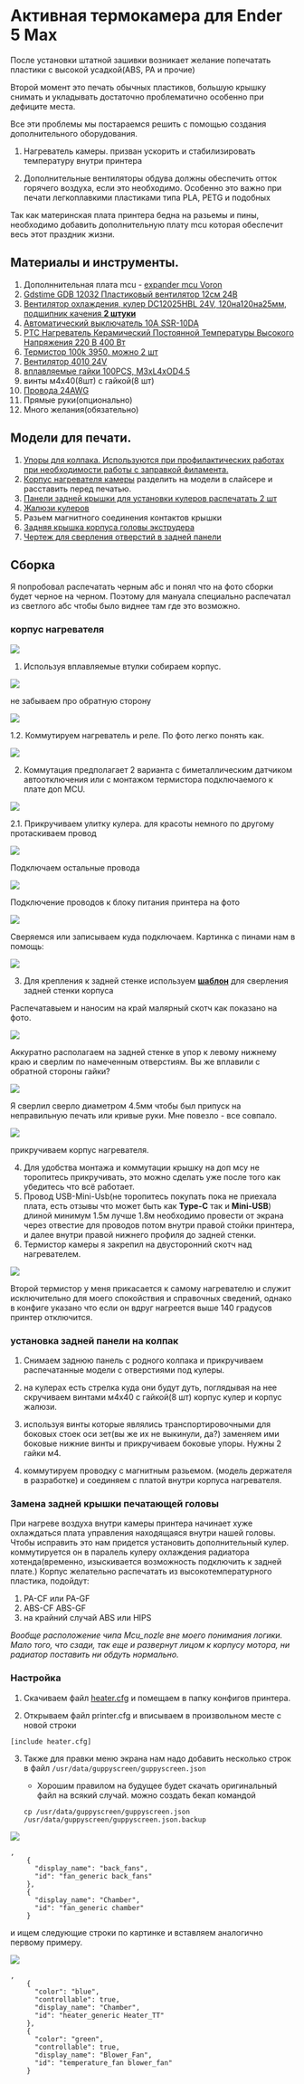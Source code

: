 # Активная термокамера для Ender 5 Max

После установки штатной зашивки возникает желание попечатать пластики с высокой усадкой(ABS, PA и прочие)

Второй момент это печать обычных пластиков, большую крышку снимать и укладывать достаточно проблематично особенно при дефиците места.

Все эти проблемы мы постараемся решить с помощью создания дополнительного оборудования. 

1. Нагреватель камеры. призван ускорить и стабилизировать температуру внутри принтера

2. Дополнительные вентиляторы обдува должны обеспечить отток горячего воздуха, если это необходимо. Особенно это важно при печати легкоплавкими пластиками типа PLA, PETG и подобных

Так как материнская плата принтера бедна на разьемы и пины, необходимо добавить дополнительную плату mcu которая обеспечит весь этот праздник жизни.

## Материалы и инструменты.

1. Дополннительная плата mcu - [expander mcu Voron](https://aliexpress.ru/item/1005002394568889.html)
2. [Gdstime GDB 12032 Пластиковый вентилятор 12см 24В](https://aliexpress.ru/item/1005002311794444.html)
3. [Вентилятор охлаждения, кулер DC12025HBL 24V, 120на120на25мм, подшипник качения **2 штуки**](https://www.ozon.ru/product/ventilyator-ohlazhdeniya-kuler-dc12025hbl-24v-120-120-25mm-podshipnik-kacheniya-1990050205/)
4. [Автоматический выключатель 10А SSR-10DA](https://www.ozon.ru/product/avtomaticheskiy-vyklyuchatel-10a-1661490786/)
5. [PTC Нагреватель Керамический Постоянной Температуры Высокого Напряжения 220 В 400 Вт](https://www.ozon.ru/product/ptc-nagrevatel-keramicheskiy-postoyannoy-temperatury-vysokogo-napryazheniya-220-v-400-vt-2164837347)
6. [Термистор 100k 3950. можно 2 шт](https://aliexpress.ru/item/1005006645736045.html)
7. [Вентилятор 4010 24V](https://creality-3d.ru/goods/Axial-Fan_4010_24V_7000_L1400_BX?from=OTk4&mod_id=302824066)
8. [вплавляемые гайки 100PCS, M3xL4xOD4.5](https://aliexpress.ru/item/1005006079067094.html)
9. винты м4х40(8шт) с гайкой(8 шт)
10. [Провода 24AWG](https://aliexpress.ru/item/1005004336218242.html)
11. Прямые руки(опционально)
12. Много желания(обязательно)

## Модели для печати.

1. [Упоры для колпака. Используются при профилактических работах при необходимости работы с заправкой филамента.](/files/cap_stop_v2.stl)
2. [Корпус нагревателя камеры](/files/chamber_heater_v16.stl) разделить на модели в слайсере и расставить перед печатью.
3. [Панели задней крышки для установки кулеров распечатать 2 шт](/files/back_kolpak_half.stl)
4. [Жалюзи кулеров](https://www.printables.com/model/9054-gravity-vent-for-enclosure-for-120mm-fan)
5. Разьем магнитного соединения контактов крышки
6. [Задняя крышка корпуса головы экструдера](/files/backcover.stl)
7. [Чертеж для сверления отверстий в задней панели](/files/holes_v16_mirror.pdf)

## Сборка

Я попробовал распечатать черным абс и понял что на фото сборки будет черное на черном. Поэтому для мануала специально распечатал из светлого абс чтобы было виднее там где это возможно. 

### корпус нагревателя

![](/images/first_view.jpg)

1. Используя вплавляемые втулки собираем корпус.

![](/images/nuts_insert.jpg)

не забываем про обратную сторону

![](/images/nuts_insert2.jpg)



1.2. Коммутируем нагреватель и реле. По фото легко понять как.

![](/images/heater_assemble1.jpg)

2. Коммутация предполагает 2 варианта с биметаллическим датчиком автоотключения или с монтажом термистора подключаемого к плате доп MCU.

![](/images/heater_assemble2.jpg)

2.1. Прикручиваем улитку кулера. для красоты немного по другому протаскиваем провод 

![](/images/heater_assemble3.jpg)


Подключаем остальные провода

![](/images/heater_assemble4.jpg)

Подключение проводов к блоку питания принтера на фото

![](/images/BP.png)

Сверяемся или записываем куда подключаем. Картинка с пинами нам в помощь:

![](/images/pinout_expander.png)



3. Для крепления к задней стенке используем [**шаблон**](/files/holes_v16_mirror.pdf) для сверления задней стенки корпуса 

Распечатавыем и наносим на край малярный скотч как показано на фото.

![](/images/blueprint1.jpg)

Аккуратно располагаем на задней стенке в упор к левому нижнему краю и сверлим по намеченным отверстиям. Вы же вплавили с обратной стороны гайки?

![](/images/blueprint2.jpg)

Я сверлил сверло диаметром 4.5мм чтобы был припуск на неправильную печать или кривые руки. Мне повезло - все совпало.

![](/images/holes_inside.png)

прикручиваем корпус нагревателя.



4. Для удобства монтажа и коммутации крышку на доп мсу не торопитесь прикручивать, это можно сделать уже после того как убедитесь что всё работает.
5. Провод USB-Mini-Usb(не торопитесь покупать пока не приехала плата, есть отзывы что может быть как **Type-C** так и **Mini-USB**) длиной минимум 1.5м лучше 1.8м необходимо провести от 
экрана через отвестие для проводов потом внутри правой стойки принтера, и далее внутри правой нижнего профиля до задней стенки.
6. Термистор камеры я закрепил на двусторонний скотч над нагревателем. 

![](/images/termistor_glue.jpg)

Второй термистор у меня прикасается к самому нагревателю и служит исключительно для моего спокойствия и справочных сведений, однако в конфиге указано что если он вдруг нагреется выше 140 градусов принтер отключится.




### установка задней панели на колпак
1. Снимаем заднюю панель с родного колпака и прикручиваем распечатанные модели с отверстиями под кулеры.
2. на кулерах есть стрелка куда они будут дуть, поглядывая на нее скручиваем винтами м4х40 с гайкой(8 шт) корпус кулер и корпус жалюзи.
3. используя винты которые являлись транспортировочными для боковых стоек оси зет(вы же их не выкинули, да?) заменяем ими боковые нижние винты и прикручиваем боковые упоры. Нужны 2 гайки м4.

4. коммутируем проводку с магнитным разьемом. (модель держателя в разработке) и соединяем с платой внутри корпуса нагревателя. 


### Замена задней крышки печатающей головы

При нагреве воздуха внутри камеры принтера начинает хуже охлаждаться плата управления находящаяся внутри нашей головы. Чтобы исправить это нам придется установить дополнительный кулер. коммутируется он в паралель кулеру охлаждения радиатора хотенда(временно, изыскивается возможность подключить к задней плате.) Корпус желательно распечатать из высокотемпературного пластика, подойдут:
1. PA-СF или PA-GF 
2. ABS-CF ABS-GF
3. на крайний случай ABS или HIPS

*Вообще расположение чипа Mcu_nozle вне моего понимания логики. Мало того, что сзади, так еще и развернут лицом к корпусу мотора, ни радиатор поставить ни обдуть нормально.*



### Настройка

1. Скачиваем файл [heater.cfg](/files/heater.cfg) и помещаем в папку конфигов принтера.

2. Открываем файл printer.cfg и вписываем в произвольном месте с новой строки

`[include heater.cfg]`

3. Также для правки меню экрана нам надо добавить несколько строк в файл `/usr/data/guppyscreen/guppyscreen.json`

    * Хорошим правилом на будущее будет скачать оригинальный файл на всякий случай. можно создать бекап командой

    ```
    cp /usr/data/guppyscreen/guppyscreen.json /usr/data/guppyscreen/guppyscreen.json.backup
    ```

![](/images/guppy1.png)

```
,
    {
      "display_name": "back_fans",
      "id": "fan_generic back_fans"
    },
    {
      "display_name": "Chamber",
      "id": "fan_generic chamber"
    }
```


и ищем следующие строки по картинке и вставляем аналогично первому примеру.

![](/images/guppy2.png)

```
,
    {
      "color": "blue",
      "controllable": true,
      "display_name": "Chamber",
      "id": "heater_generic Heater_TT"
    },
    {
      "color": "green",
      "controllable": true,
      "display_name": "Blower_Fan",
      "id": "temperature_fan blower_fan"
    }
```

